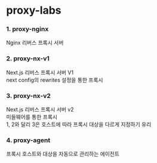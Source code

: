 # proxy-labs

### 1. proxy-nginx
Nginx 리버스 프록시 서버

### 2. proxy-nx-v1
Next.js 리버스 프록시 서버 V1  
next config의 rewrites 설정을 통한 프록시

### 3. proxy-nx-v2
Next.js 리버스 프록시 서버 v2  
미들웨어를 통한 프록시  
1, 2와 달리 3은 호스트에 따라 프록시 대상을 다르게 지정하기 유리

### 4. proxy-agent
프록시 호스트와 대상을 자동으로 관리하는 에이전트